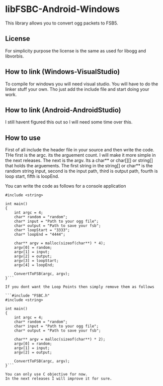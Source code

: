 # libFSBC-Android-Windows
This library allows you to convert ogg packets to FSB5.

## License
For simplicity purpose the license is the same as used for libogg and libvorbis.

## How to link (Windows-VisualStudio)
To compile for windows you will need visual studio.
You will have to do the linker stuff your own.
Tho just add the include file and start doing your work.

## How to link (Android-AndroidStudio)
I still havent figured this out so I will need some time over this.

## How to use
First of all include the header file in your source and then write the code.
THe first is the argc.
its the arguement count.
I will make it more simple in the next releases.
The next is the argv.
Its a char** or char[][] or string[] that holds the arguements.
The first string in the string[] or char** is the random string input, second is the input path, third is output path, fourth is loop start, fifth is loopEnd.

You can write the code as follows for a console application

```#include "FSBC.h"
#include <string>

int main()
{
	int argc = 4;
	char* random = "random";
	char* input = "Path to your ogg file";
	char* output = "Path to save your fsb";
	char* loopStart = "3333";
	char* loopEnd = "4444";

	char** argv = malloc(sizeof(char**) * 4);
	argv[0] = random;
	argv[1] = input;
	argv[2] = output;
	argv[3] = loopStart;
	argv[4] = loopEnd;

	ConvertToFSB(argc, argv);
}```

If you dont want the Loop Points then simply remove them as follows

```#include "FSBC.h"
#include <string>

int main()
{
	int argc = 4;
	char* random = "random";
	char* input = "Path to your ogg file";
	char* output = "Path to save your fsb";

	char** argv = malloc(sizeof(char**) * 2);
	argv[0] = random;
	argv[1] = input;
	argv[2] = output;

	ConvertToFSB(argc, argv);
}```

You can only use C objective for now.
In the next releases I will improve it for sure.
